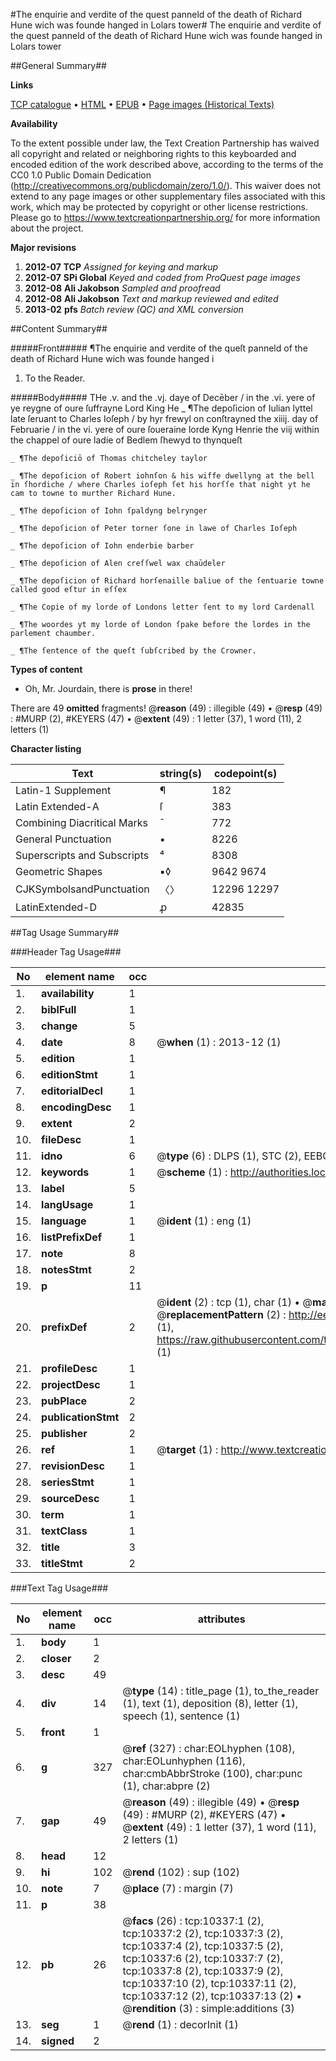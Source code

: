 #The enquirie and verdite of the quest panneld of the death of Richard Hune wich was founde hanged in Lolars tower#
The enquirie and verdite of the quest panneld of the death of Richard Hune wich was founde hanged in Lolars tower

##General Summary##

**Links**

[TCP catalogue](http://www.ota.ox.ac.uk/tcp/)  • 
[HTML](http://tei.it.ox.ac.uk/tcp/Texts-HTML/free/A03/A03856.html)  • 
[EPUB](http://tei.it.ox.ac.uk/tcp/Texts-EPUB/free/A03/A03856.epub) • 
[Page images (Historical Texts)](https://historicaltexts.jisc.ac.uk/eebo-99845438e)

**Availability**

To the extent possible under law, the Text Creation Partnership has waived all copyright and related or neighboring rights to this keyboarded and encoded edition of the work described above, according to the terms of the CC0 1.0 Public Domain Dedication (http://creativecommons.org/publicdomain/zero/1.0/). This waiver does not extend to any page images or other supplementary files associated with this work, which may be protected by copyright or other license restrictions. Please go to https://www.textcreationpartnership.org/ for more information about the project.

**Major revisions**

1. __2012-07__ __TCP__ *Assigned for keying and markup*
1. __2012-07__ __SPi Global__ *Keyed and coded from ProQuest page images*
1. __2012-08__ __Ali Jakobson__ *Sampled and proofread*
1. __2012-08__ __Ali Jakobson__ *Text and markup reviewed and edited*
1. __2013-02__ __pfs__ *Batch review (QC) and XML conversion*

##Content Summary##

#####Front#####
¶The enquirie and verdite of the queſt panneld of the death of Richard Hune wich was founde hanged i
1. To the Reader.

#####Body#####
THe .v. and the .vj. daye of Decēber / in the .vi. yere of ye reygne of oure ſuffrayne Lord King He
    _ ¶The depoſicion of Iulian lyttel late ſeruant to Charles Ioſeph / by hyr frewyl on conſtrayned the xiiij. day of Februarie / in the vi. yere of oure ſoueraine lorde Kyng Henrie the viij within the chappel of oure ladie of Bedlem ſhewyd to thynqueſt

    _ ¶The depoſiciō of Thomas chitcheley taylor

    _ ¶The depoſicion of Robert iohnſon & his wiffe dwellyng at the bell in ſhordiche / where Charles ioſeph ſet his horſſe that night yt he cam to towne to murther Richard Hune.

    _ ¶The depoſicion of Iohn ſpaldyng belrynger

    _ ¶The depoſicion of Peter torner ſone in lawe of Charles Ioſeph

    _ ¶The depoſicion of Iohn enderbie barber

    _ ¶The depoſicion of Alen creſſwel wax chaūdeler

    _ ¶The depoſicion of Richard horſenaille baliue of the ſentuarie towne called good eſtur in eſſex

    _ ¶The Copie of my lorde of Londons letter ſent to my lord Cardenall

    _ ¶The woordes yt my lorde of London ſpake before the lordes in the parlement chaumber.

    _ ¶The ſentence of the queſt ſubſcribed by the Crowner.

**Types of content**

  * Oh, Mr. Jourdain, there is **prose** in there!

There are 49 **omitted** fragments! 
 @__reason__ (49) : illegible (49)  •  @__resp__ (49) : #MURP (2), #KEYERS (47)  •  @__extent__ (49) : 1 letter (37), 1 word (11), 2 letters (1)

**Character listing**


|Text|string(s)|codepoint(s)|
|---|---|---|
|Latin-1 Supplement|¶|182|
|Latin Extended-A|ſ|383|
|Combining             Diacritical Marks|̄|772|
|General Punctuation|•|8226|
|Superscripts             and Subscripts|⁴|8308|
|Geometric Shapes|▪◊|9642 9674|
|CJKSymbolsandPunctuation|〈〉|12296 12297|
|LatinExtended-D|ꝓ|42835|

##Tag Usage Summary##

###Header Tag Usage###

|No|element name|occ|attributes|
|---|---|---|---|
|1.|__availability__|1||
|2.|__biblFull__|1||
|3.|__change__|5||
|4.|__date__|8| @__when__ (1) : 2013-12 (1)|
|5.|__edition__|1||
|6.|__editionStmt__|1||
|7.|__editorialDecl__|1||
|8.|__encodingDesc__|1||
|9.|__extent__|2||
|10.|__fileDesc__|1||
|11.|__idno__|6| @__type__ (6) : DLPS (1), STC (2), EEBO-CITATION (1), PROQUEST (1), VID (1)|
|12.|__keywords__|1| @__scheme__ (1) : http://authorities.loc.gov/ (1)|
|13.|__label__|5||
|14.|__langUsage__|1||
|15.|__language__|1| @__ident__ (1) : eng (1)|
|16.|__listPrefixDef__|1||
|17.|__note__|8||
|18.|__notesStmt__|2||
|19.|__p__|11||
|20.|__prefixDef__|2| @__ident__ (2) : tcp (1), char (1)  •  @__matchPattern__ (2) : ([0-9\-]+):([0-9IVX]+) (1), (.+) (1)  •  @__replacementPattern__ (2) : http://eebo.chadwyck.com/downloadtiff?vid=$1&page=$2 (1), https://raw.githubusercontent.com/textcreationpartnership/Texts/master/tcpchars.xml#$1 (1)|
|21.|__profileDesc__|1||
|22.|__projectDesc__|1||
|23.|__pubPlace__|2||
|24.|__publicationStmt__|2||
|25.|__publisher__|2||
|26.|__ref__|1| @__target__ (1) : http://www.textcreationpartnership.org/docs/. (1)|
|27.|__revisionDesc__|1||
|28.|__seriesStmt__|1||
|29.|__sourceDesc__|1||
|30.|__term__|1||
|31.|__textClass__|1||
|32.|__title__|3||
|33.|__titleStmt__|2||


###Text Tag Usage###

|No|element name|occ|attributes|
|---|---|---|---|
|1.|__body__|1||
|2.|__closer__|2||
|3.|__desc__|49||
|4.|__div__|14| @__type__ (14) : title_page (1), to_the_reader (1), text (1), deposition (8), letter (1), speech (1), sentence (1)|
|5.|__front__|1||
|6.|__g__|327| @__ref__ (327) : char:EOLhyphen (108), char:EOLunhyphen (116), char:cmbAbbrStroke (100), char:punc (1), char:abpre (2)|
|7.|__gap__|49| @__reason__ (49) : illegible (49)  •  @__resp__ (49) : #MURP (2), #KEYERS (47)  •  @__extent__ (49) : 1 letter (37), 1 word (11), 2 letters (1)|
|8.|__head__|12||
|9.|__hi__|102| @__rend__ (102) : sup (102)|
|10.|__note__|7| @__place__ (7) : margin (7)|
|11.|__p__|38||
|12.|__pb__|26| @__facs__ (26) : tcp:10337:1 (2), tcp:10337:2 (2), tcp:10337:3 (2), tcp:10337:4 (2), tcp:10337:5 (2), tcp:10337:6 (2), tcp:10337:7 (2), tcp:10337:8 (2), tcp:10337:9 (2), tcp:10337:10 (2), tcp:10337:11 (2), tcp:10337:12 (2), tcp:10337:13 (2)  •  @__rendition__ (3) : simple:additions (3)|
|13.|__seg__|1| @__rend__ (1) : decorInit (1)|
|14.|__signed__|2||
